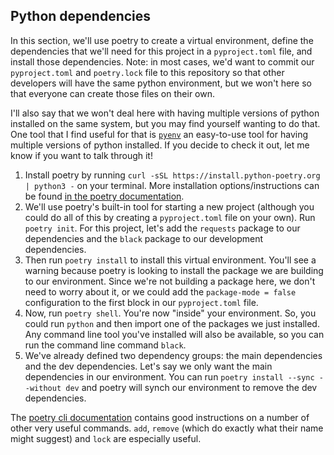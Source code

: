 ## Python dependencies

In this section, we'll use poetry to create a virtual environment, define the dependencies that we'll need for this project in a `pyproject.toml` file, and install those dependencies. Note: in most cases, we'd want to commit our `pyproject.toml` and `poetry.lock` file to this repository so that other developers will have the same python environment, but we won't here so that everyone can create those files on their own. 

I'll also say that we won't deal here with having multiple versions of python installed on the same system, but you may find yourself wanting to do that. One tool that I find useful for that is [`pyenv`](https://github.com/pyenv/pyenv) an easy-to-use tool for having multiple versions of python installed. If you decide to check it out, let me know if you want to talk through it!

1. Install poetry by running `curl -sSL https://install.python-poetry.org | python3 -` on your terminal. More installation options/instructions can be found [in the poetry documentation](https://python-poetry.org/docs/#installation).
2. We'll use poetry's built-in tool for starting a new project (although you could do all of this by creating a `pyproject.toml` file on your own). Run `poetry init`. For this project, let's add the `requests` package to our dependencies and the `black` package to our development dependencies. 
3. Then run `poetry install` to install this virtual environment. You'll see a warning because poetry is looking to install the package we are building to our environment. Since we're not building a package here, we don't need to worry about it, or we could add the `package-mode = false` configuration to the first block in our `pyproject.toml` file.
4. Now, run `poetry shell`. You're now "inside" your environment. So, you could run `python` and then import one of the packages we just installed. Any command line tool you've installed will also be available, so you can run the command line command `black`. 
5. We've already defined two dependency groups: the main dependencies and the dev dependencies. Let's say we only want the main dependencies in our environment. You can run `poetry install --sync --without dev` and poetry will synch our environment to remove the dev dependencies. 

The [poetry cli documentation](https://python-poetry.org/docs/cli/) contains good instructions on a number of other very useful commands. `add`, `remove` (which do exactly what their name might suggest) and `lock` are especially useful.